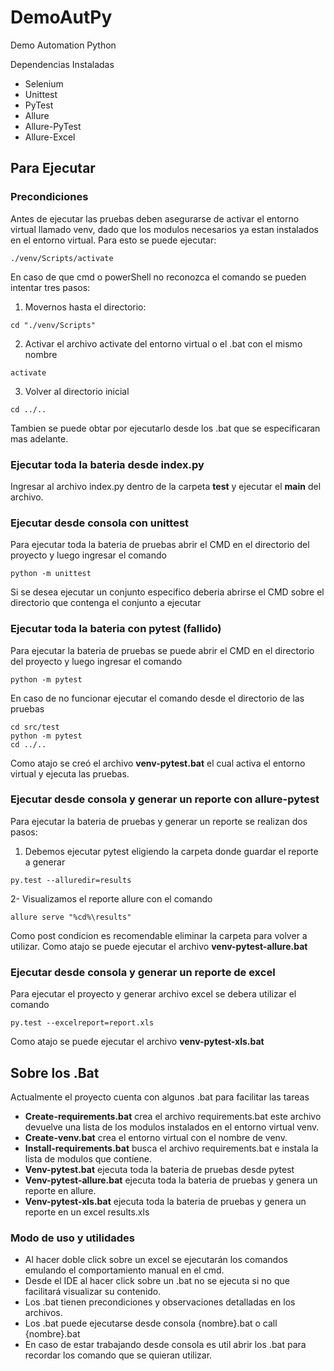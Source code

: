 # DemoAutPy
Demo Automation Python

Dependencias Instaladas
- Selenium
- Unittest
- PyTest
- Allure
- Allure-PyTest
- Allure-Excel

## Para Ejecutar

### Precondiciones
Antes de ejecutar las pruebas deben asegurarse de activar el entorno virtual llamado venv, dado que los modulos necesarios ya estan instalados en el entorno virtual.
Para esto se puede ejecutar:
```
./venv/Scripts/activate
```
En caso de que cmd o powerShell no reconozca el comando se pueden intentar tres pasos:
1. Movernos hasta el directorio:
```
cd "./venv/Scripts"
```
2. Activar el archivo activate del entorno virtual o el .bat con el mismo nombre
```
activate
```
3. Volver al directorio inicial
```
cd ../..
```
Tambien se puede obtar por ejecutarlo desde los .bat que se especificaran mas adelante.


### Ejecutar toda la bateria desde index.py

Ingresar al archivo index.py dentro de la carpeta __test__ y ejecutar el __main__ del archivo.

### Ejecutar desde consola con unittest
Para ejecutar toda la bateria de pruebas abrir el CMD en el directorio del proyecto y luego ingresar el comando
```
python -m unittest
```
Si se desea ejecutar un conjunto especifico deberia abrirse el CMD sobre el directorio que contenga el conjunto a ejecutar

### Ejecutar toda la bateria con pytest (fallido)

Para ejecutar la bateria de pruebas se puede abrir el CMD en el directorio del proyecto y luego ingresar el comando
```
python -m pytest
```
En caso de no funcionar ejecutar el comando desde el directorio de las pruebas
```
cd src/test
python -m pytest
cd ../..
```
Como atajo se creó el archivo __venv-pytest.bat__ el cual activa el entorno virtual y ejecuta las pruebas.

### Ejecutar desde consola y generar un reporte con allure-pytest

Para ejecutar la bateria de pruebas y generar un reporte se realizan dos pasos:
1. Debemos ejecutar pytest eligiendo la carpeta donde guardar el reporte a generar
```
py.test --alluredir=results
```
2- Visualizamos el reporte allure con el comando
```
allure serve "%cd%\results"
```
Como post condicion es recomendable eliminar la carpeta para volver a utilizar.
Como atajo se puede ejecutar el archivo __venv-pytest-allure.bat__

### Ejecutar desde consola y generar un reporte de excel

Para ejecutar el proyecto y generar archivo excel se debera utilizar el comando
```
py.test --excelreport=report.xls
```
Como atajo se puede ejecutar el archivo __venv-pytest-xls.bat__

## Sobre los .Bat

Actualmente el proyecto cuenta con algunos .bat para facilitar las tareas
- __Create-requirements.bat__ crea el archivo requirements.bat este archivo devuelve una lista de los modulos instalados en el entorno virtual venv.
- __Create-venv.bat__ crea el entorno virtual con el nombre de venv.
- __Install-requirements.bat__ busca el archivo requirements.bat e instala la lista de modulos que contiene.
- __Venv-pytest.bat__ ejecuta toda la bateria de pruebas desde pytest
- __Venv-pytest-allure.bat__ ejecuta toda la bateria de pruebas y genera un reporte en allure.
- __Venv-pytest-xls.bat__ ejecuta toda la bateria de pruebas y genera un reporte en un excel results.xls 

### Modo de uso y utilidades
- Al hacer doble click sobre un excel se ejecutarán los comandos emulando el comportamiento manual en el cmd.
- Desde el IDE al hacer click sobre un .bat no se ejecuta si no que facilitará visualizar su contenido. 
- Los .bat tienen precondiciones y observaciones detalladas en los archivos.
- Los .bat puede ejecutarse desde consola {nombre}.bat o call {nombre}.bat
- En caso de estar trabajando desde consola es util abrir los .bat para recordar los comando que se quieran utilizar.
